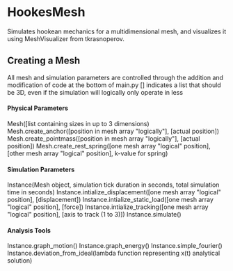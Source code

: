 # HookesMesh
Simulates hookean mechanics for a multidimensional mesh, and visualizes it using MeshVisualizer from tkrasnoperov.

## Creating a Mesh
All mesh and simulation parameters are controlled through the addition and modification of code at the bottom of main.py
[] indicates a list that should be 3D, even if the simulation will logically only operate in less
#### Physical Parameters
Mesh([list containing sizes in up to 3 dimensions) 
Mesh.create_anchor([position in mesh array "logically"], [actual position])
Mesh.create_pointmass([position in mesh array "logically"], [actual position])
Mesh.create_rest_spring([one mesh array "logical" position], [other mesh array "logical" position], k-value for spring)
#### Simulation Parameters
Instance(Mesh object, simulation tick duration in seconds, total simulation time in seconds)
Instance.intialize_displacement([one mesh array "logical" position], [displacement])
Instance.intialize_static_load([one mesh array "logical" position], [force])
Instance.intialize_tracking([one mesh array "logical" position], [axis to track (1 to 3)])
Instance.simulate()
#### Analysis Tools
Instance.graph_motion()
Instance.graph_energy()
Instance.simple_fourier()
Instance.deviation_from_ideal(lambda function representing x(t) analytical solution)
